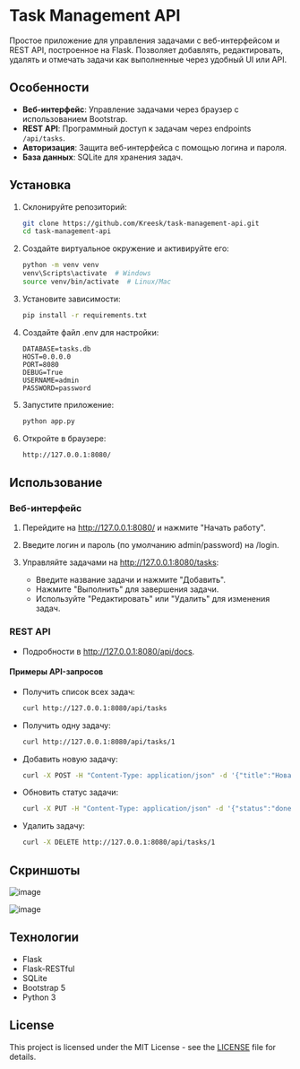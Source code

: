# Task Management API

Простое приложение для управления задачами с веб-интерфейсом и REST API, построенное на Flask. Позволяет добавлять, редактировать, удалять и отмечать задачи как выполненные через удобный UI или API.

## Особенности
- **Веб-интерфейс**: Управление задачами через браузер с использованием Bootstrap.
- **REST API**: Программный доступ к задачам через endpoints `/api/tasks`.
- **Авторизация**: Защита веб-интерфейса с помощью логина и пароля.
- **База данных**: SQLite для хранения задач.

## Установка

1. Склонируйте репозиторий:
   ```bash
   git clone https://github.com/Kreesk/task-management-api.git
   cd task-management-api
   ```
2. Создайте виртуальное окружение и активируйте его:
   ```bash
   python -m venv venv
   venv\Scripts\activate  # Windows
   source venv/bin/activate  # Linux/Mac
   ```
3. Установите зависимости:
   ```bash
   pip install -r requirements.txt
   ```
4. Создайте файл .env для настройки:
   ```text
   DATABASE=tasks.db
   HOST=0.0.0.0
   PORT=8080
   DEBUG=True
   USERNAME=admin
   PASSWORD=password
   ```
5. Запустите приложение:
   ```bash
   python app.py
   ```
6. Откройте в браузере: 
   ```bash
   http://127.0.0.1:8080/
   ```

## Использование
### Веб-интерфейс
1. Перейдите на http://127.0.0.1:8080/ и нажмите "Начать работу".
2. Введите логин и пароль (по умолчанию admin/password) на /login.
3. Управляйте задачами на http://127.0.0.1:8080/tasks:
   
   - Введите название задачи и нажмите "Добавить".
   - Нажмите "Выполнить" для завершения задачи.
   - Используйте "Редактировать" или "Удалить" для изменения задач.
### REST API

   - Подробности в http://127.0.0.1:8080/api/docs.

#### Примеры API-запросов

   - Получить список всех задач:
     
     ```bash
     curl http://127.0.0.1:8080/api/tasks
     ```
   - Получить одну задачу:
     
     ```bash
     curl http://127.0.0.1:8080/api/tasks/1
     ```
   - Добавить новую задачу:
     
     ```bash
     curl -X POST -H "Content-Type: application/json" -d '{"title":"Новая задача"}' http://127.0.0.1:8080/api/tasks
     ```
   - Обновить статус задачи:
     
     ```bash
     curl -X PUT -H "Content-Type: application/json" -d '{"status":"done"}' http://127.0.0.1:8080/api/tasks/1
     ```
   - Удалить задачу:
     
     ```bash
     curl -X DELETE http://127.0.0.1:8080/api/tasks/1
     ```
     
## Скриншоты

   ![image](https://github.com/user-attachments/assets/cbb80a03-14d6-4407-9281-97b5688fdc93)

   ![image](https://github.com/user-attachments/assets/d09b58ac-0515-4a05-a868-697376d6075c)

## Технологии
 - Flask
 - Flask-RESTful
 - SQLite
 - Bootstrap 5
 - Python 3

## License
This project is licensed under the MIT License - see the [LICENSE](LICENSE) file for details.

